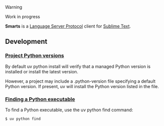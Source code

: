 > [!WARNING]
> Work in progress

**Smarts** is a [Language Server Protocol](https://microsoft.github.io/language-server-protocol/) client for [Sublime Text](https://www.sublimetext.com).


## Development

### [Project Python versions](https://docs.astral.sh/uv/concepts/python-versions/#project-python-versions)

By default uv python install will verify that a managed Python version is installed or install the latest version.

However, a project may include a .python-version file specifying a default Python version. If present, uv will install the Python version listed in the file.

### [Finding a Python executable](https://docs.astral.sh/uv/concepts/python-versions/#finding-a-python-executable)

To find a Python executable, use the uv python find command:

```
$ uv python find
```
